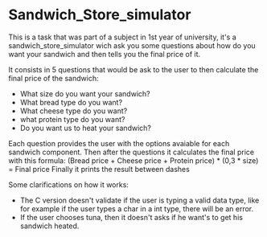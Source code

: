 # Sandwich_Store_simulator
This is a task that was part of a subject in 1st year of university, it's a sandwich_store_simulator wich ask you some questions about how do you want your sandwich and then tells you the final price of it.

It consists in 5 questions that would be ask to the user to then calculate the final price of the sandwich:
- What size do you want your sandwich?
- What bread type do you want?
- What cheese type do you want?
- what protein type do you want?
- Do you want us to heat your sandwich?

Each question provides the user with the options avaiable for each sandwich component.
Then after the questions it calculates the final price with this formula: (Bread price + Cheese price + Protein price) * (0,3 * size) = Final price
Finally it prints the result between dashes

Some clarifications on how it works:
- The C version doesn't validate if the user is typing a valid data type, like for example if the user types a char in a int type, there will be an error.
- If the user chooses tuna, then it doesn't asks if he want's to get his sandwich heated.
